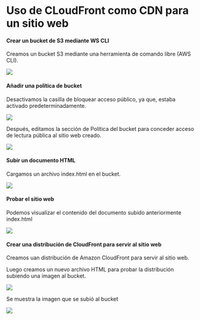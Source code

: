 # Uso de CLoudFront como CDN para un sitio web 

#### Crear un bucket de S3  mediante WS CLI

Creamos un bucket S3 mediante una herramienta de comando libre (AWS CLI).
<p aling = "center">
  <img src = "https://github.com/MeliQB/Comunicacion_datos_R_Melissa_Quispe/blob/b851e0507fd46e7f7ca56e6fad25e40008eb8aab/Im%C3%A1genes/Captura%20desde%202024-05-29%2008-37-35.png">
</p>

#### Añadir una política de bucket

Desactivamos la casilla de bloquear acceso público, ya que, estaba activado predeterminadamente.

<p aling = "center">
  <img src = "https://github.com/MeliQB/Comunicacion_datos_R_Melissa_Quispe/blob/b851e0507fd46e7f7ca56e6fad25e40008eb8aab/Im%C3%A1genes/Captura%20desde%202024-05-29%2008-40-11.png">
</p>

Después, editamos la sección de Política del bucket para conceder acceso de lectura pública al sitio web creado.

<p aling = "center">
  <img src = "https://github.com/MeliQB/Comunicacion_datos_R_Melissa_Quispe/blob/b851e0507fd46e7f7ca56e6fad25e40008eb8aab/Im%C3%A1genes/Captura%20desde%202024-05-29%2008-43-36.png">
</p>

#### Subir un documento HTML

Cargamos un archivo index.html en el bucket.

<p aling = "center">
  <img src = "https://github.com/MeliQB/Comunicacion_datos_R_Melissa_Quispe/blob/b851e0507fd46e7f7ca56e6fad25e40008eb8aab/Im%C3%A1genes/Captura%20desde%202024-05-29%2008-48-12.png">
</p>

#### Probar el sitio web

Podemos visualizar el contenido del documento subido anteriormente index.html

<p aling = "center">
  <img src = "https://github.com/MeliQB/Comunicacion_datos_R_Melissa_Quispe/blob/b851e0507fd46e7f7ca56e6fad25e40008eb8aab/Im%C3%A1genes/hw.jpeg">
</p>

#### Crear una distribución de CloudFront para servir al sitio web

Creamos uan distribución de Amazon CloudFront para servir al sitio web.

Luego creamos un nuevo archivo HTML para probar la distribución subiendo una imagen al bucket.
<p aling = "center">
  <img src = "https://github.com/MeliQB/Comunicacion_datos_R_Melissa_Quispe/blob/b851e0507fd46e7f7ca56e6fad25e40008eb8aab/Im%C3%A1genes/Captura%20desde%202024-05-29%2009-30-23.png">
</p>

Se muestra la imagen que se subió al bucket

<p aling = "center">
  <img src = "https://github.com/MeliQB/Comunicacion_datos_R_Melissa_Quispe/blob/b851e0507fd46e7f7ca56e6fad25e40008eb8aab/Im%C3%A1genes/Captura%20desde%202024-05-29%2009-30-52.png">
</p>



